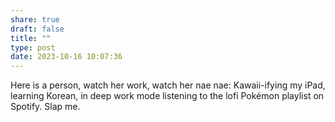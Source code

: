 ```yaml
---
share: true
draft: false
title: ""
type: post
date: 2023-10-16 10:07:36
---
```


Here is a person, watch her work, watch her nae nae: Kawaii-ifying my iPad, learning Korean, in deep work mode listening to the lofi Pokémon playlist on Spotify. Slap me. 
